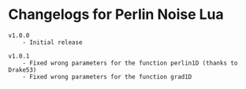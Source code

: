 # Changelogs for Perlin Noise Lua

    v1.0.0
        - Initial release

    v1.0.1
        - Fixed wrong parameters for the function perlin1D (thanks to Drake53)
        - Fixed wrong parameters for the function grad1D
